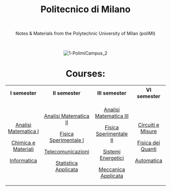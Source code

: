 <div align="center">

# Politecnico di Milano

<br>

Notes & Materials from the Polytechnic University of Milan (poliMI)

<br>

![1-PolimiCampus_2](https://user-images.githubusercontent.com/55017307/133038122-8bc71289-37e6-4f2e-a789-229365f5e4cf.jpg)

# Courses:

</div>

<table>
<tr>
<th> I semester </th>
<th> II semester </th>
<th> III semester </th>
<th> VI semester </th>
</tr>
  
<tr>
<td style="text-align:center">
  
[Analisi Matematica I](https://github.com/Fylls/polimi-analisi)

[Chimica e Materiali](https://github.com/Fylls/polimi-chimica)

[Informatica](https://github.com/Fylls/polimi-informatica)
  
</td>
<td style="text-align:center">
  
[Analisi Matematica II](https://github.com/Fylls/polimi-analisi)

[Fisica Sperimentale I](https://github.com/Fylls/polimi-fisica)

[Telecomunicazioni](https://github.com/Fylls/polimi-telecomunicazioni)

[Statistica Applicata](https://github.com/Fylls/polimi-statistica)

</td>
<td style="text-align:center">
  
[Analisi Matematica III](https://github.com/Fylls/polimi-analisi)

[Fisica Sperimentale II](https://github.com/Fylls/polimi-fisica)

[Sistemi Energetici](https://github.com/Fylls/polimi-sistemi-energetici)

[Meccanica Applicata](https://github.com/Fylls/polimi-meccanica)

</td>
<td style="text-align:center">
  
[Circuiti e Misure](https://github.com/Fylls/misure)

[Fisica dei Quanti](https://github.com/Fylls/quanti)

[Automatica](https://github.com/Fylls/automatica)

</td>
  
</tr>
</table>

